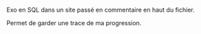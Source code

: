 Exo en SQL dans un site passé en commentaire en haut du fichier.

Permet de garder une trace de ma progression.
